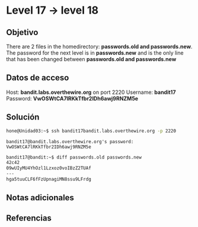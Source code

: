 # Level 17 -> level 18

## Objetivo
There are 2 files in the homedirectory: **passwords.old and passwords.new**. The password for the next level is in **passwords.new** and is the only line that has been changed between **passwords.old and passwords.new**

## Datos de acceso
Host: **bandit.labs.overthewire.org** on port 2220
Username: **bandit17**
Password: **VwOSWtCA7lRKkTfbr2IDh6awj9RNZM5e**

## Solución
```bash
hone@Unidad03:~$ ssh bandit17bandit.labs.overthewire.org -p 2220
```

```
bandit17@bandit.labs.overthewire.org's password: VwOSWtCA7lRKkTfbr2IDh6awj9RNZM5e 
```

```bash
bandit17@bandit:~$ diff passwords.old passwords.new 
42c42
09wUIyMU4YhOzl1Lzxoz0voIBzZ2TUAf
---
hga5tuuCLF6fFzUpnagiMN8ssu9LFrdg
```

## Notas adicionales
## Referencias



